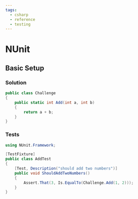 ```yaml
---
tags:
  - csharp
  - reference
  - testing
---
```


# NUnit

## Basic Setup

### Solution

```csharp
public class Challenge
{
    public static int Add(int a, int b)
    {
        return a + b;
    }
}
```

### Tests

```csharp
using NUnit.Framework;

[TestFixture]
public class AddTest
{
    [Test, Description("should add two numbers")]
    public void ShouldAddTwoNumbers()
    {
        Assert.That(3, Is.EqualTo(Challenge.Add(1, 2)));
    }
}
```

<!--
TODO: Finish this reference
TODO: Add tutorial and link to it
TODO: Add any recipes and link to them
-->
